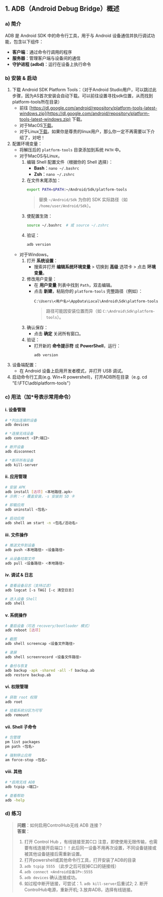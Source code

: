 ## 1. ADB（Android Debug Bridge）概述

### a) 简介
ADB 是 Android SDK 中的命令行工具，用于与 Android 设备通信并执行调试功能，包含以下组件：
- **客户端**：通过命令行调用的程序  
- **服务器**：管理客户端与设备间的通信  
- **守护进程 (adbd)**：运行在设备上执行命令  

### b) 安装 & 启动
1. 下载 Android SDK Platform Tools：（对于Android Studio用户，可以跳过此步骤，因为AS首次安装会自动下载。可以前往设置寻找sdk位置，从而找到platform-tools所在目录）
   - 前往 [https://dl.google.com/android/repository/platform-tools-latest-windows.zip](https://dl.google.com/android/repository/platform-tools-latest-windows.zip) 下载。
   - 对于MacOS[下载](https://dl.google.com/android/repository/platform-tools-latest-darwin.zip)。
   - 对于Linux[下载](https://dl.google.com/android/repository/platform-tools-latest-linux.zip)。如果你是尊贵的linux用户，那么你一定不再需要以下介绍了，对吧！
2. 配置环境变量：
   - 将解压后的 `platform-tools` 目录添加到系统 `PATH` 中。
   - 对于MacOS与Linux，
      1. 编辑 Shell 配置文件（根据你的 Shell 选择）：
         - **Bash**：`nano ~/.bashrc`
         - **Zsh**：`nano ~/.zshrc`
      2. 在文件末尾添加：
         ```bash
         export PATH=$PATH:~/Android/Sdk/platform-tools
         ```
         > 替换 `~/Android/Sdk` 为你的 SDK 实际路径（如 `/home/user/Android/Sdk`）。
      3. 使配置生效：
         ```bash
         source ~/.bashrc  # 或 source ~/.zshrc
         ```
      4. 验证：
         ```bash
         adb version
         ```
   - 对于Windows，
      1. 打开 **系统设置**：
         - 搜索并打开 **编辑系统环境变量** > 切换到 **高级** 选项卡 > 点击 **环境变量**。
      2. 修改用户变量：
         - 在 **用户变量** 列表中找到 `Path`，双击编辑。
         - 点击 **新建**，粘贴你的 `platform-tools` 完整路径（例如）：
           ```
           C:\Users\<用户名>\AppData\Local\Android\Sdk\platform-tools
           ```
           > 路径可能因安装位置而异（如 `C:\Android\Sdk\platform-tools`）。
      3. 确认保存：
         - 点击 **确定** 关闭所有窗口。
      4. 验证：
         - 打开新的 **命令提示符** 或 **PowerShell**，运行：
           ```cmd
           adb version
           ```
3. 设备端配置：
   - 在 Android 设备上启用开发者模式，并打开 USB 调试。
4. 启动命令行工具(e.g. Win+R powershell)，打开ADB所在目录（e.g. cd "E:\FTC\adb\platform-tools"）

### c) 用法（加*号表示常用命令）

#### i. 设备管理
```bash
# *列出连接的设备
adb devices  

# *连接无线设备
adb connect <IP:端口>

# 断开设备
adb disconnect

# *断开所有设备
adb kill-server
```

#### ii. 应用管理
```bash
# 安装 APK
adb install [选项] <本地路径.apk>
# 示例：-r 覆盖安装，-s 安装到 SD 卡

# 卸载应用
adb uninstall <包名>

# 启动应用
adb shell am start -n <包名/活动名>
```

#### iii. 文件操作
```bash
# 推送文件到设备
adb push <本地路径> <设备路径>

# 从设备拉取文件
adb pull <设备路径> <本地路径>
```

#### iv. 调试 & 日志
```bash
# 查看设备日志（支持过滤）
adb logcat [-s TAG] [-c 清空日志]

# 进入设备 Shell
adb shell
```

#### v. 系统操作
```bash
# 重启设备（可选 recovery/bootloader 模式）
adb reboot [选项]

# 截图
adb shell screencap <设备文件路径>

# 录屏
adb shell screenrecord <设备文件路径>

# 备份与恢复
adb backup -apk -shared -all -f backup.ab
adb restore backup.ab
```

#### vi. 权限管理
```bash
# 获取 root 权限
adb root

# 挂载系统分区为可写
adb remount
```

#### vii. Shell 子命令
```bash
# 包管理
pm list packages
pm path <包名>

# 强制停止应用
am force-stop <包名>
```

#### viii. 其他
```bash
# *启用无线 ADB
adb tcpip <端口>

# 查看帮助
adb -help
```

### d) 练习
> **问题**：如何启用ControlHub无线 ADB 连接？  
> **答案**：
> 1. 打开 Control Hub ，有线链接至其C口 注意，即使使用无限传输，也需要有线连接开启端口！！此后同一设备不用再次设置，不同设备链接或被其他设备链接后需重新设置。
> 2. 打开powershell或其他命令行工具，打开安装了ADB的目录 
> 3. `adb tcpip 5555`  （此步之后可拔掉C口的链接线）
> 4. `adb connect <Android设备IP>:5555`  
> 5. `adb devices` 确认连接成功。
> 6. 如过程中断开链接，可尝试：1. `adb kill-server`后重试2; 2. 断开ControlHub电源，重新开机; 3.放弃ADB，选择有线链接。
